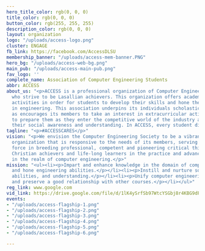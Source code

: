```yaml
---
hero_title_color: rgb(0, 0, 0)
title_color: rgb(0, 0, 0)
button_color: rgb(255, 255, 255)
description_color: rgb(0, 0, 0)
layout: organization
logo: "/uploads/access-logo.png"
cluster: ENGAGE
fb_link: https://facebook.com/AccessDLSU
membership_banner: "/uploads/access-mem-banner.PNG"
hero_bg: "/uploads/access-web-bg.png"
main_pub: "/uploads/access-main-pub.png"
fav_logo: ''
complete_name: Association of Computer Engineering Students
abbr: ACCESS
about_us: "<p>ACCESS is a professional organization of Computer Engineering students
  who strive to be Lasallian achievers. This organization offers academic and career-related
  activities in order for students to develop their skills and hone their abilities
  in engineering. This association underpins its individuals scholastically as well
  as encourages its members to take an interest in extracurricular activities so as
  to prepare them as they enter the competitive world of the industry all while nurturing
  their social awareness and understanding. In ACCESS, every student discovers a family!</p>"
tagline: "<p>#ACCESSCARES</p>"
vision: "<p>We envision the Computer Engineering Society to be a vibrant and growing
  organization that is responsive to the needs of its members, serving as a moving
  force in breeding professional, competent and pioneering critical thinkers who are
  Christian achievers and life-long learners in the practice and advancement of technology
  in the realm of computer engineering.</p>"
mission: "<ul><li><p>Impart and enhance knowledge in the domain of computer engineering.</p></li><li><p>Expand
  and hone engineering abilities.</p></li><li><p>Instill and nurture social awareness,
  abilities, and understanding.</p></li><li><p>Unify computer engineering students
  and preserve a good relationship with other courses.</p></li></ul>"
reg_link: www.google.com
vid_link: https://drive.google.com/file/d/1lK4ySrfSb97WtcYSGbj8r4KBG9dPVVoO/preview
events:
- "/uploads/access-flagship-1.png"
- "/uploads/access-flagship-2.png"
- "/uploads/access-flagship-3.png"
- "/uploads/access-flagship-4.png"
- "/uploads/access-flagship-5.png"
- "/uploads/access-flagship-6.png"

---
```

